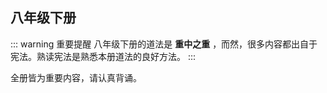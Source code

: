 ## 八年级下册

::: warning 重要提醒
八年级下册的道法是 **重中之重** ，而然，很多内容都出自于宪法。熟读宪法是熟悉本册道法的良好方法。
:::

全册皆为重要内容，请认真背诵。
